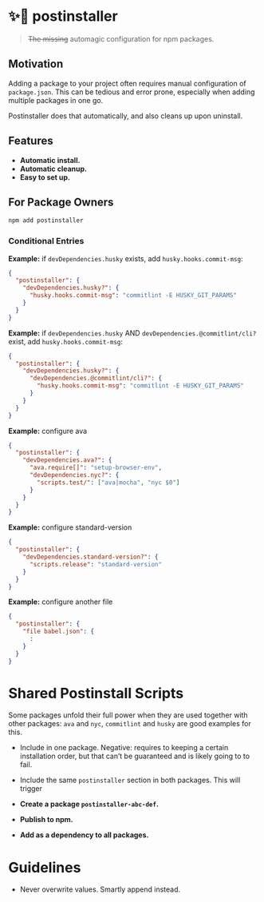 ✨🎩 postinstaller
=================

> ~~The missing~~ automagic configuration for npm packages.

Motivation
----------
Adding a package to your project often requires manual configuration of `package.json`. This can be tedious and error prone, especially when adding multiple packages in one go.

Postinstaller does that automatically, and also cleans up upon uninstall.

Features
--------
+ **Automatic install.**
+ **Automatic cleanup.**
+ **Easy to set up.**


For Package Owners
------------------
```sh
npm add postinstaller
```

### Conditional Entries

**Example:** if `devDependencies.husky` exists, add `husky.hooks.commit-msg`:

```json
{
  "postinstaller": {
    "devDependencies.husky?": {
      "husky.hooks.commit-msg": "commitlint -E HUSKY_GIT_PARAMS"
    }
  }
}
```

**Example:** if `devDependencies.husky` AND `devDependencies.@commitlint/cli?` exist, add `husky.hooks.commit-msg`:

```json
{
  "postinstaller": {
    "devDependencies.husky?": {
      "devDependencies.@commitlint/cli?": {
        "husky.hooks.commit-msg": "commitlint -E HUSKY_GIT_PARAMS"
      }
    }
  }
}
```

**Example:** configure ava

```json
{
  "postinstaller": {
    "devDependencies.ava?": {
      "ava.require[]": "setup-browser-env",
      "devDependencies.nyc?": {
        "scripts.test/": ["ava|mocha", "nyc $0"]
      }
    }
  }
}
```

**Example:** configure standard-version

```json
{
  "postinstaller": {
    "devDependencies.standard-version?": {
      "scripts.release": "standard-version"
    }
  }
}
```

**Example:** configure another file

```json
{
  "postinstaller": {
    "file babel.json": {
      :
    }
  }
}
```

# Shared Postinstall Scripts

Some packages unfold their full power when they are used together with other packages: `ava` and `nyc`, `commitlint` and `husky` are good examples for this.

+ Include in one package. Negative: requires to keeping a certain installation order, but that can’t be guaranteed and is likely going to to fail.
+ Include the same `postinstaller` section in both packages. This will trigger


+ **Create a package `postinstaller-abc-def`.**
+ **Publish to npm.**
+ **Add as a dependency to all packages.**

# Guidelines

+ Never overwrite values. Smartly append instead.
